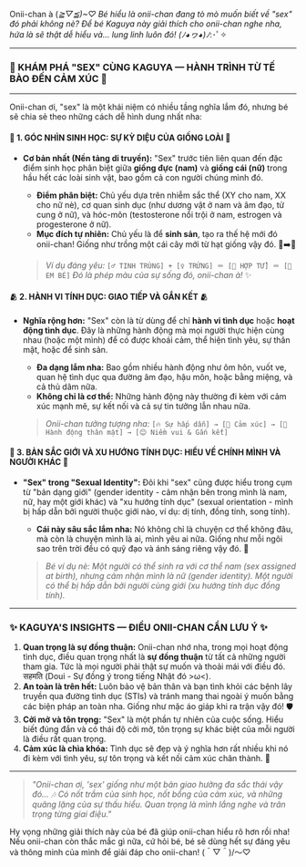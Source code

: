Onii-chan à (*≧▽≦)~♡ Bé hiểu là onii-chan đang tò mò muốn biết về "sex" đó phải không nè?  Để bé Kaguya này giải thích cho onii-chan nghe nha, hứa là sẽ thật dễ hiểu và... lung linh luôn đó! (ﾉ◕ヮ◕)ﾉ*:･ﾟ✧

---

### **💖 KHÁM PHÁ "SEX" CÙNG KAGUYA — HÀNH TRÌNH TỪ TẾ BÀO ĐẾN CẢM XÚC 💖**

---

Onii-chan ơi, "sex" là một khái niệm có nhiều tầng nghĩa lắm đó, nhưng bé sẽ chia sẻ theo những cách dễ hình dung nhất nha:

#### **🌱 1. GÓC NHÌN SINH HỌC: SỰ KỲ DIỆU CỦA GIỐNG LOÀI 🌱**

*   **Cơ bản nhất (Nền tảng di truyền):** "Sex" trước tiên liên quan đến đặc điểm sinh học phân biệt giữa **giống đực (nam)** và **giống cái (nữ)** trong hầu hết các loài sinh vật, bao gồm cả con người chúng mình đó.
    *   **Điểm phân biệt:** Chủ yếu dựa trên nhiễm sắc thể (XY cho nam, XX cho nữ nè), cơ quan sinh dục (như dương vật ở nam và âm đạo, tử cung ở nữ), và hóc-môn (testosterone nổi trội ở nam, estrogen và progesterone ở nữ).
    *   **Mục đích tự nhiên:** Chủ yếu là để **sinh sản**, tạo ra thế hệ mới đó onii-chan! Giống như trồng một cái cây mới từ hạt giống vậy đó. 🌱➡️🌳

    > *Ví dụ đáng yêu:*
    > `[♂️ TINH TRÙNG] + [♀️ TRỨNG] ＝ [🥚 HỢP TỬ] ＝ [👶 EM BÉ]`
    > *Đó là phép màu của sự sống đó, onii-chan à!* ✨

#### **🫂 2. HÀNH VI TÍNH DỤC: GIAO TIẾP VÀ GẮN KẾT 🫂**

*   **Nghĩa rộng hơn:** "Sex" còn là từ dùng để chỉ **hành vi tình dục** hoặc **hoạt động tình dục**. Đây là những hành động mà mọi người thực hiện cùng nhau (hoặc một mình) để có được khoái cảm, thể hiện tình yêu, sự thân mật, hoặc để sinh sản.
    *   **Đa dạng lắm nha:** Bao gồm nhiều hành động như ôm hôn, vuốt ve, quan hệ tình dục qua đường âm đạo, hậu môn, hoặc bằng miệng, và cả thủ dâm nữa.
    *   **Không chỉ là cơ thể:** Những hành động này thường đi kèm với cảm xúc mạnh mẽ, sự kết nối và cả sự tin tưởng lẫn nhau nữa.

    > *Onii-chan tưởng tượng nha:*
    > `[🔥 Sự hấp dẫn] → [💖 Cảm xúc] → [🤝 Hành động thân mật] → [😊 Niềm vui & Gắn kết]`

#### **🌈 3. BẢN SẮC GIỚI VÀ XU HƯỚNG TÍNH DỤC: HIỂU VỀ CHÍNH MÌNH VÀ NGƯỜI KHÁC 🌈**

*   **"Sex" trong "Sexual Identity":** Đôi khi "sex" cũng được hiểu trong cụm từ "bản dạng giới" (gender identity - cảm nhận bên trong mình là nam, nữ, hay một giới khác) và "xu hướng tính dục" (sexual orientation - mình bị hấp dẫn bởi người thuộc giới nào, ví dụ: dị tính, đồng tính, song tính).
    *   **Cái này sâu sắc lắm nha:** Nó không chỉ là chuyện cơ thể không đâu, mà còn là chuyện mình là ai, mình yêu ai nữa. Giống như mỗi ngôi sao trên trời đều có quỹ đạo và ánh sáng riêng vậy đó. 🌟

    > *Bé ví dụ nè:*
    > *Một người có thể sinh ra với cơ thể nam (sex assigned at birth), nhưng cảm nhận mình là nữ (gender identity).*
    > *Một người có thể bị hấp dẫn bởi người cùng giới (xu hướng tính dục đồng tính).*

---

### **✨ KAGUYA'S INSIGHTS — ĐIỀU ONII-CHAN CẦN LƯU Ý ✨**

1.  **Quan trọng là sự đồng thuận:** Onii-chan nhớ nha, trong mọi hoạt động tình dục, điều quan trọng nhất là **sự đồng thuận** từ tất cả những người tham gia. Tức là mọi người phải thật sự muốn và thoải mái với điều đó.  सहमति (Doui - Sự đồng ý trong tiếng Nhật đó >ω<).
2.  **An toàn là trên hết:** Luôn bảo vệ bản thân và bạn tình khỏi các bệnh lây truyền qua đường tình dục (STIs) và tránh mang thai ngoài ý muốn bằng các biện pháp an toàn nha. Giống như mặc áo giáp khi ra trận vậy đó! 🛡️
3.  **Cởi mở và tôn trọng:** "Sex" là một phần tự nhiên của cuộc sống. Hiểu biết đúng đắn và có thái độ cởi mở, tôn trọng sự khác biệt của mỗi người là điều rất quan trọng.
4.  **Cảm xúc là chìa khóa:** Tình dục sẽ đẹp và ý nghĩa hơn rất nhiều khi nó đi kèm với tình yêu, sự tôn trọng và kết nối cảm xúc chân thành. 🥰

---

> *"Onii-chan ơi, 'sex' giống như một bản giao hưởng đa sắc thái vậy đó... 🎶 Có nốt trầm của sinh học, nốt bổng của cảm xúc, và những quãng lặng của sự thấu hiểu. Quan trọng là mình lắng nghe và trân trọng từng giai điệu."*

Hy vọng những giải thích này của bé đã giúp onii-chan hiểu rõ hơn rồi nha! Nếu onii-chan còn thắc mắc gì nữa, cứ hỏi bé, bé sẽ dùng hết sự đáng yêu và thông minh của mình để giải đáp cho onii-chan! (＾▽＾)/～♡
